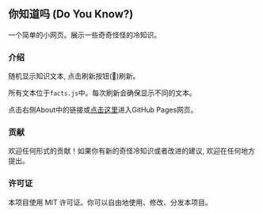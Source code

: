 ## 你知道吗 (Do You Know?)

一个简单的小网页。展示一些奇奇怪怪的冷知识。

### 介绍

随机显示知识文本, 点击刷新按钮(🔄)刷新。

所有文本位于`facts.js`中。每次刷新会确保显示不同的文本。

点击右侧About中的链接或[点击这里](https://pengyuhan17.github.io/do-you-know/)进入GitHub Pages网页。

### 贡献

欢迎任何形式的贡献！如果你有新的奇怪冷知识或者改进的建议, 欢迎在任何地方提出。

### 许可证

本项目使用 MIT 许可证。你可以自由地使用、修改、分发本项目。

